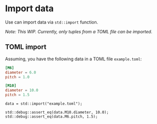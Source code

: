 # Import data

Use can import data via `std::import` function.

*Note: This WIP. Currently, only tuples from a TOML file can be imported.*


## TOML import

Assuming, you have the following data in a TOML file `example.toml`:

```toml
[M6]
diameter = 6.0
pitch = 1.0

[M10]
diameter = 10.0
pitch = 1.5
```

```µcad
data = std::import("example.toml");

std::debug::assert_eq(data.M10.diameter, 10.0);
std::debug::assert_eq(data.M6.pitch, 1.5);
```


